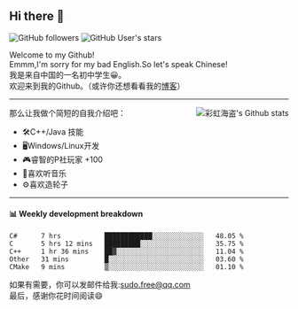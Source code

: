 ## Hi there 👋

![GitHub followers](https://img.shields.io/github/followers/chhdao?style=social)
![GitHub User's stars](https://img.shields.io/github/stars/chhdao?style=social)

Welcome to my Github!  
Emmm,I'm sorry for my bad English.So let's speak Chinese!  
我是来自中国的一名初中学生😀。  
欢迎来到我的Github。（或许你还想看看我的[博客](https://chhdao.github.io)）  
<hr>

<div align="right"><img alt="彩虹海盗's Github stats" align="right" src="https://github-readme-stats.vercel.app/api?username=chhdao"/></div>

那么让我做个简短的自我介绍吧：  
+ 🛠️C++/Java 技能  
+ 🖥️Windows/Linux开发  
+ 🎮睿智的P社玩家 +100  
+ 🎵喜欢听音乐  
+ ⚙️喜欢造轮子
<hr>

#### 📊 Weekly development breakdown
<!--START_SECTION:waka-->
```text
C#      7 hrs           ████████████░░░░░░░░░░░░░   48.05 % 
C       5 hrs 12 mins   █████████░░░░░░░░░░░░░░░░   35.75 % 
C++     1 hr 36 mins    ██▓░░░░░░░░░░░░░░░░░░░░░░   11.04 % 
Other   31 mins         █░░░░░░░░░░░░░░░░░░░░░░░░   03.60 % 
CMake   9 mins          ▒░░░░░░░░░░░░░░░░░░░░░░░░   01.10 % 
```
<!--END_SECTION:waka-->

如果有需要，你可以发邮件给我:sudo.free@qq.com  
最后，感谢你花时间阅读😄


